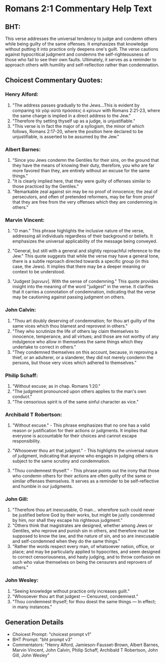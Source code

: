 # Romans 2:1 Commentary Help Text

## BHT:
This verse addresses the universal tendency to judge and condemn others while being guilty of the same offenses. It emphasizes that knowledge without putting it into practice only deepens one's guilt. The verse cautions against hypocritical judgment and condemns the self-righteousness of those who fail to see their own faults. Ultimately, it serves as a reminder to approach others with humility and self-reflection rather than condemnation.

## Choicest Commentary Quotes:
### Henry Alford:
1. "The address passes gradually to the Jews...This is evident by comparing τὰ γὰρ αὐτὰ πράσσεις ὁ κρίνων with Romans 2:21-23, where the same charge is implied in a direct address to the Jew."
2. "Therefore thy setting thyself up as a judge, is unjustifiable."
3. "This verse is in fact the major of a syllogism, the minor of which follows, Romans 2:17-20, where the position here declared to be unjustifiable, is asserted to be assumed by the Jew."

### Albert Barnes:
1. "Since you Jews condemn the Gentiles for their sins, on the ground that they have the means of knowing their duty, therefore, you who are far more favored than they, are entirely without an excuse for the same things."
2. "It is clearly implied here, that they were guilty of offenses similar to those practiced by the Gentiles."
3. "Remarkable zeal against sin may be no proof of innocence; the zeal of persecutors, and often of pretended reformers, may be far from proof that they are free from the very offenses which they are condemning in others."

### Marvin Vincent:
1. "O man." This phrase highlights the inclusive nature of the verse, addressing all individuals regardless of their background or beliefs. It emphasizes the universal applicability of the message being conveyed.

2. "General, but still with a general and slightly reproachful reference to the Jew." This quote suggests that while the verse may have a general tone, there is a subtle reproach directed towards a specific group (in this case, the Jews). It implies that there may be a deeper meaning or context to be understood.

3. "Judgest [κρινων]. With the sense of condemning." This quote provides insight into the meaning of the word "judgest" in the verse. It clarifies that it carries a connotation of condemnation, indicating that the verse may be cautioning against passing judgment on others.

### John Calvin:
1. "Thou art doubly deserving of condemnation; for thou art guilty of the same vices which thou blamest and reprovest in others."
2. "They who scrutinize the life of others lay claim themselves to innocence, temperance, and all virtues; and those are not worthy of any indulgence who allow in themselves the same things which they undertake to correct in others."
3. "They condemned themselves on this account, because, in reproving a thief, or an adulterer, or a slanderer, they did not merely condemn the persons, but those very vices which adhered to themselves."

### Philip Schaff:
1. "Without excuse; as in chap. Romans 1:20."
2. "The judgment pronounced upon others applies to the man's own conduct."
3. "The censorious spirit is of the same sinful character as vice."

### Archibald T Robertson:
1. "Without excuse." - This phrase emphasizes that no one has a valid reason or justification for their actions or judgments. It implies that everyone is accountable for their choices and cannot escape responsibility.

2. "Whosoever thou art that judgest." - This highlights the universal nature of judgment, indicating that anyone who engages in judging others is subject to the same scrutiny and condemnation.

3. "Thou condemnest thyself." - This phrase points out the irony that those who condemn others for their actions are often guilty of the same or similar offenses themselves. It serves as a reminder to be self-reflective and humble in our judgments.

### John Gill:
1. "Therefore thou art inexcusable, O man... wherefore such could never be justified before God by their works, but might be justly condemned by him, nor shall they escape his righteous judgment."
2. "Others think that magistrates are designed, whether among Jews or Gentiles, who reprove and punish sin in others, and therefore must be supposed to know the law, and the nature of sin, and so are inexcusable and self-condemned when they do the same things."
3. "Rather the words respect every man, of whatsoever nation, office, or place; and may be particularly applied to hypocrites, and seem designed to correct censoriousness, and hasty judging, and to throw confusion on such who value themselves on being the censurers and reprovers of others."

### John Wesley:
1. "Seeing knowledge without practice only increases guilt."
2. "Whosoever thou art that judgest — Censurest, condemnest."
3. "Thou condemnest thyself; for thou doest the same things — In effect; in many instances."


## Generation Details
- Choicest Prompt: "choicest prompt v1"
- BHT Prompt: "bht prompt v3"
- Commentators: "Henry Alford, Jamieson-Fausset-Brown, Albert Barnes, Marvin Vincent, John Calvin, Philip Schaff, Archibald T Robertson, John Gill, John Wesley"
